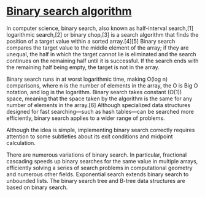 # [Binary search algorithm](https://en.wikipedia.org/wiki/Binary_search_algorithm)

In computer science, binary search, also known as half-interval search,[1] logarithmic search,[2] or binary chop,[3] is a search algorithm that finds the position of a target value within a sorted array.[4][5] Binary search compares the target value to the middle element of the array; if they are unequal, the half in which the target cannot lie is eliminated and the search continues on the remaining half until it is successful. If the search ends with the remaining half being empty, the target is not in the array.

Binary search runs in at worst logarithmic time, making O(log n) comparisons, where n is the number of elements in the array, the O is Big O notation, and log is the logarithm. Binary search takes constant (O(1)) space, meaning that the space taken by the algorithm is the same for any number of elements in the array.[6] Although specialized data structures designed for fast searching—such as hash tables—can be searched more efficiently, binary search applies to a wider range of problems.

Although the idea is simple, implementing binary search correctly requires attention to some subtleties about its exit conditions and midpoint calculation.

There are numerous variations of binary search. In particular, fractional cascading speeds up binary searches for the same value in multiple arrays, efficiently solving a series of search problems in computational geometry and numerous other fields. Exponential search extends binary search to unbounded lists. The binary search tree and B-tree data structures are based on binary search.
